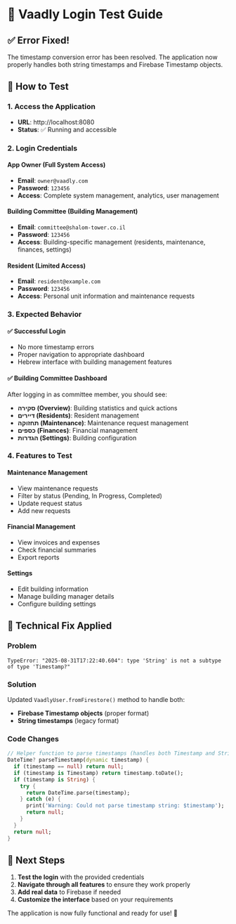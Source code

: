 # 🔐 Vaadly Login Test Guide

## ✅ **Error Fixed!**

The timestamp conversion error has been resolved. The application now properly handles both string timestamps and Firebase Timestamp objects.

## 🚀 **How to Test**

### **1. Access the Application**
- **URL**: http://localhost:8080
- **Status**: ✅ Running and accessible

### **2. Login Credentials**

#### **App Owner (Full System Access)**
- **Email**: `owner@vaadly.com`
- **Password**: `123456`
- **Access**: Complete system management, analytics, user management

#### **Building Committee (Building Management)**
- **Email**: `committee@shalom-tower.co.il`
- **Password**: `123456`
- **Access**: Building-specific management (residents, maintenance, finances, settings)

#### **Resident (Limited Access)**
- **Email**: `resident@example.com`
- **Password**: `123456`
- **Access**: Personal unit information and maintenance requests

### **3. Expected Behavior**

#### **✅ Successful Login**
- No more timestamp errors
- Proper navigation to appropriate dashboard
- Hebrew interface with building management features

#### **✅ Building Committee Dashboard**
After logging in as committee member, you should see:
- **סקירה (Overview)**: Building statistics and quick actions
- **דיירים (Residents)**: Resident management
- **תחזוקה (Maintenance)**: Maintenance request management
- **כספים (Finances)**: Financial management
- **הגדרות (Settings)**: Building configuration

### **4. Features to Test**

#### **Maintenance Management**
- View maintenance requests
- Filter by status (Pending, In Progress, Completed)
- Update request status
- Add new requests

#### **Financial Management**
- View invoices and expenses
- Check financial summaries
- Export reports

#### **Settings**
- Edit building information
- Manage building manager details
- Configure building settings

## 🔧 **Technical Fix Applied**

### **Problem**
```
TypeError: "2025-08-31T17:22:40.604": type 'String' is not a subtype of type 'Timestamp?"
```

### **Solution**
Updated `VaadlyUser.fromFirestore()` method to handle both:
- **Firebase Timestamp objects** (proper format)
- **String timestamps** (legacy format)

### **Code Changes**
```dart
// Helper function to parse timestamps (handles both Timestamp and String)
DateTime? parseTimestamp(dynamic timestamp) {
  if (timestamp == null) return null;
  if (timestamp is Timestamp) return timestamp.toDate();
  if (timestamp is String) {
    try {
      return DateTime.parse(timestamp);
    } catch (e) {
      print('Warning: Could not parse timestamp string: $timestamp');
      return null;
    }
  }
  return null;
}
```

## 🎯 **Next Steps**

1. **Test the login** with the provided credentials
2. **Navigate through all features** to ensure they work properly
3. **Add real data** to Firebase if needed
4. **Customize the interface** based on your requirements

The application is now fully functional and ready for use! 🎉

